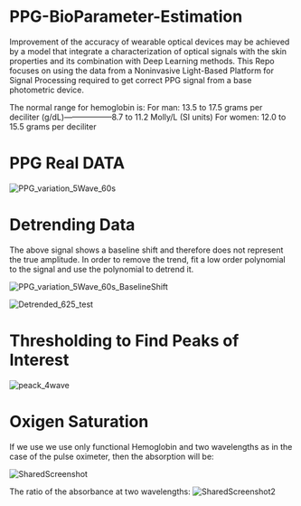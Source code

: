 # PPG-BioParameter-Estimation
Improvement of the accuracy of wearable optical devices may be achieved by a model that integrate a characterization of optical signals with the skin properties and its combination with Deep Learning methods. This Repo focuses on using the data from a Noninvasive Light-Based Platform for Signal Processing required to get correct PPG signal from a base photometric device.

The normal range for hemoglobin is:
For man: 13.5 to 17.5 grams per deciliter (g/dL)——————8.7 to 11.2 Molly/L (SI units)
For women: 12.0 to 15.5 grams per deciliter


# PPG Real DATA

![PPG_variation_5Wave_60s](https://user-images.githubusercontent.com/55849820/153887105-a8a42eb0-bd09-4f8c-9533-460c56e109b9.png)


# Detrending Data
The above signal shows a baseline shift and therefore does not represent the true amplitude. In order to remove the trend, fit a low order polynomial to the signal and use the polynomial to detrend it.


![PPG_variation_5Wave_60s_BaselineShift](https://user-images.githubusercontent.com/55849820/153887180-dc3f80ce-7a47-478d-a050-8245901ed80f.png)

![Detrended_625_test](https://user-images.githubusercontent.com/55849820/153887477-7a4b3469-ec63-447f-b27d-d2561da8cbf8.png)


# Thresholding to Find Peaks of Interest


![peack_4wave](https://user-images.githubusercontent.com/55849820/153887578-18e65ba8-628d-413a-b04c-491397a6e129.png)


# Oxigen Saturation
If we use we use only functional Hemoglobin and two wavelengths as in the case of the pulse oximeter, then the absorption will be:

![SharedScreenshot](https://user-images.githubusercontent.com/55849820/153888381-87a74f87-eb68-43d7-9dba-ab34fdb0bf6e.jpg)

The ratio of the absorbance at two wavelengths:
![SharedScreenshot2](https://user-images.githubusercontent.com/55849820/153888551-f003dc04-d504-4ab5-aef4-2bbdff0e7ed8.jpg)

